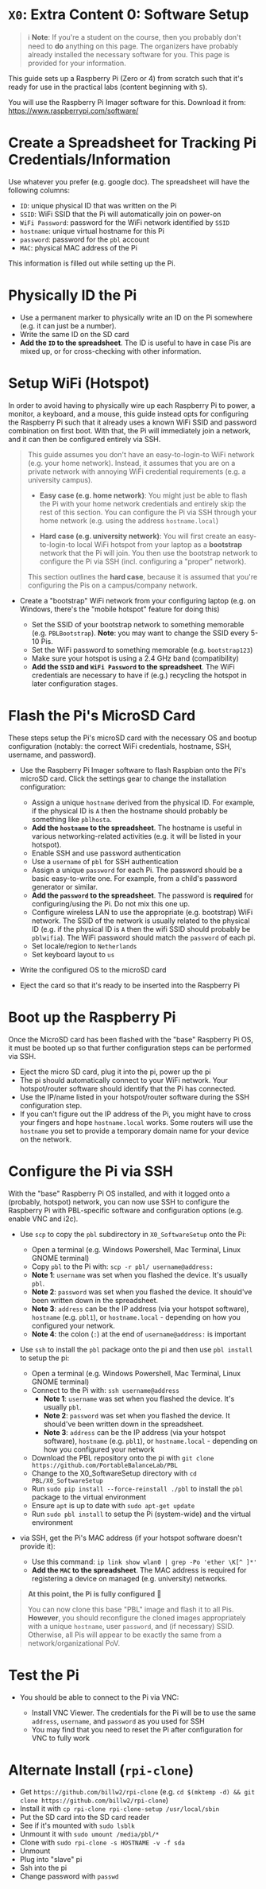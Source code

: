 # `X0`: Extra Content 0: Software Setup

> ℹ️ **Note**: If you're a student on the course, then you probably don't need to **do** anything
> on this page. The organizers have probably already installed the necessary software for you. This 
> page is provided for your information.

This guide sets up a Raspberry Pi (Zero or 4) from scratch such that it's ready for use in the
practical labs (content beginning with `S`).

You will use the Raspberry Pi Imager software for this. Download it from: https://www.raspberrypi.com/software/


# Create a Spreadsheet for Tracking Pi Credentials/Information

Use whatever you prefer (e.g. google doc). The spreadsheet will have the following columns:

- `ID`: unique physical ID that was written on the Pi
- `SSID`: WiFi SSID that the Pi will automatically join on power-on
- `WiFi Password`: password for the WiFi network identified by `SSID`
- `hostname`: unique virtual hostname for this Pi
- `password`: password for the `pbl` account
- `MAC`: physical MAC address of the Pi

This information is filled out while setting up the Pi.


# Physically ID the Pi

- Use a permanent marker to physically write an ID on the Pi somewhere (e.g. it can just be a number).
- Write the same ID on the SD card
- **Add the `ID` to the spreadsheet**. The ID is useful to have in case Pis are mixed up, or for cross-checking with
  other information.


# Setup WiFi (Hotspot)

In order to avoid having to physically wire up each Raspberry Pi to power, a monitor, a keyboard, and
a mouse, this guide instead opts for configuring the Raspberry Pi such that it already uses a known
WiFi SSID and password combination on first boot. With that, the Pi will immediately join a network, and
it can then be configured entirely via SSH.

> This guide assumes you don't have an easy-to-login-to WiFi network (e.g. your home network). Instead,
> it assumes that you are on a private network with annoying WiFi credential requirements (e.g. a university
> campus).
>
> - **Easy case (e.g. home network)**: You might just be able to flash the Pi with your home network
>   credentials and entirely skip the rest of this section. You can configure the Pi via SSH through
>   your home network (e.g. using the address `hostname.local`)
>
> - **Hard case (e.g. university network)**: You will first create an easy-to-login-to local WiFi
>   hotspot from your laptop as a **bootstrap** network that the Pi will join. You then use the
>   bootstrap network to configure the Pi via SSH (incl. configuring a "proper" network).
>
> This section outlines the **hard case**, because it is assumed that you're configuring the Pis
> on a campus/company network.

- Create a "bootstrap" WiFi network from your configuring laptop (e.g. on Windows, there's the
  "mobile hotspot" feature for doing this)

  - Set the SSID of your bootstrap network to something memorable (e.g. `PBLBootstrap`). **Note**: you
    may want to change the SSID every 5-10 Pis.
  - Set the WiFi password to something memorable (e.g. `bootstrap123`)
  - Make sure your hotspot is using a 2.4 GHz band (compatibility)
  - **Add the `SSID` and `WiFi Password` to the spreadsheet**. The WiFi credentials are necessary to have
    if (e.g.) recycling the hotspot in later configuration stages.


# Flash the Pi's MicroSD Card

These steps setup the Pi's microSD card with the necessary OS and bootup configuration (notably: the
correct WiFi credentials, hostname, SSH, username, and password).

- Use the Raspberry Pi Imager software to flash Raspbian onto the Pi's microSD card. Click the settings
  gear to change the installation configuration:

  - Assign a unique `hostname` derived from the physical ID. For example, if the physical ID is `A` then the hostname
    should probably be something like `pblhosta`.
  - **Add the `hostname` to the spreadsheet**. The hostname is useful in various networking-related
    activities (e.g. it will be listed in your hotspot).
  - Enable SSH and use password authentication
  - Use a `username` of `pbl` for SSH authentication
  - Assign a unique `password` for each Pi. The password should be a basic easy-to-write one. For example,
    from a child's password generator or similar.
  - **Add the `password` to the spreadsheet**. The password is **required** for configuring/using the
    Pi. Do not mix this one up.
  - Configure wireless LAN to use the appropriate (e.g. bootstrap) WiFi network. The SSID of the
    network is usually related to the physical ID (e.g. if the physical ID is `A` then the wifi
    SSID should probably be `pblwifia`). The WiFi password should match the `password` of each pi.
  - Set locale/region to `Netherlands`
  - Set keyboard layout to `us`

- Write the configured OS to the microSD card
- Eject the card so that it's ready to be inserted into the Raspberry Pi


# Boot up the Raspberry Pi

Once the MicroSD card has been flashed with the "base" Raspberry Pi OS, it must be booted up so
that further configuration steps can be performed via SSH.

- Eject the micro SD card, plug it into the pi, power up the pi
- The pi should automatically connect to your WiFi network. Your hotspot/router software should
  identify that the Pi has connected.
- Use the IP/name listed in your hotspot/router software during the SSH configuration step.
- If you can't figure out the IP address of the Pi, you might have to cross your fingers and
  hope `hostname.local` works. Some routers will use the `hostname` you set to provide a temporary
  domain name for your device on the network.


# Configure the Pi via SSH

With the "base" Raspberry Pi OS installed, and with it logged onto a (probably, hotspot) network, you
can now use SSH to configure the Raspberry Pi with PBL-specific software and configuration options (e.g.
enable VNC and i2c).

- Use `scp` to copy the `pbl` subdirectory in `X0_SoftwareSetup` onto the Pi:

  - Open a terminal (e.g. Windows Powershell, Mac Terminal, Linux GNOME terminal)
  - Copy `pbl` to the Pi with: `scp -r pbl/ username@address:`
  - **Note 1**: `username` was set when you flashed the device. It's usually `pbl`.
  - **Note 2**: `password` was set when you flashed the device. It should've been written down in the spreadsheet.
  - **Note 3**: `address` can be the IP address (via your hotspot software), `hostname` (e.g. `pbl1`), or
    `hostname.local` - depending on how you configured your network.
  - **Note 4**: the colon (`:`) at the end of `username@address:` is important

- Use `ssh` to install the `pbl` package onto the pi and then use `pbl install` to setup the pi:
  - Open a terminal (e.g. Windows Powershell, Mac Terminal, Linux GNOME terminal)
  - Connect to the Pi with: `ssh username@address`
    - **Note 1**: `username` was set when you flashed the device. It's usually `pbl`.
    - **Note 2**: `password` was set when you flashed the device. It should've been written down in the spreadsheet.
    - **Note 3**: `address` can be the IP address (via your hotspot software), `hostname` (e.g. `pbl1`), or
      `hostname.local` - depending on how you configured your network
  - Download the PBL repository onto the pi with `git clone https://github.com/PortableBalanceLab/PBL`
  - Change to the X0_SoftwareSetup directory with `cd PBL/X0_SoftwareSetup`
  - Run `sudo pip install --force-reinstall ./pbl` to install the `pbl` package to the virtual environment
  - Ensure `apt` is up to date with `sudo apt-get update`
  - Run `sudo pbl install` to setup the Pi (system-wide) and the virtual environment

- via SSH, get the Pi's MAC address (if your hotspot software doesn't provide it):

  - Use this command: `ip link show wlan0 | grep -Po 'ether \K[^ ]*'`
  - **Add the `MAC` to the spreadsheet**. The MAC address is required for registering a device
    on managed (e.g. university) networks.

> **At this point, the Pi is fully configured** 🥳
>
> You can now clone this base "PBL" image and flash it to all Pis. **However**, you should reconfigure
> the cloned images appropriately with a unique `hostname`, user `password`, and (if necessary) SSID.
> Otherwise, all Pis will appear to be exactly the same from a network/organizational PoV.


# Test the Pi

- You should be able to connect to the Pi via VNC:

  - Install VNC Viewer. The credentials for the Pi will be to use the same `address`, `username`,
    and `password` as you used for SSH
  - You may find that you need to reset the Pi after configuration for VNC to fully work

 # Alternate Install (`rpi-clone`)

 - Get `https://github.com/billw2/rpi-clone` (e.g. `cd $(mktemp -d) && git clone https://github.com/billw2/rpi-clone`)
 - Install it with `cp rpi-clone rpi-clone-setup /usr/local/sbin`
 - Put the SD card into the SD card reader
 - See if it's mounted with `sudo lsblk`
 - Unmount it with `sudo umount /media/pbl/*`
 - Clone with `sudo rpi-clone -s HOSTNAME -v -f sda`
 - Unmount
 - Plug into "slave" pi
 - Ssh into the pi
 - Change password with `passwd`
